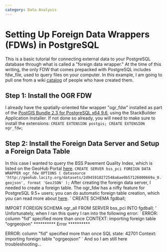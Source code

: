 ```yaml
---
category: Data Analysis
---
```

# Setting Up Foreign Data Wrappers (FDWs) in PostgreSQL
This is a basic tutorial for connecting external data to your PostgreSQL database through what is called a "foreign data wrapper." 
At the time of this writing, the only FDW that comes prepacked with PostgreSQL includes fdw_file, used to query files on your computer. 
In this example, I am going to pull one from a wiki [catalog](http://wiki.postgresql.org/wiki/Foreign_data_wrappers) of people who 
have created them.

## Step 1: Install the OGR FDW
I already have the spatially-oriented fdw wrapper "ogr_fdw" installed as part of 
the [PostGIS Bundle 2.3 for PostgreSQL x64 9.6](http://postgis.net/windows_downloads/),
using the StackBuilder Application Installer. If not done so already, you will need to make
sure to install the extensions:
`
CREATE EXTENSION postgis;
CREATE EXTENSION ogr_fdw;
`

## Step 2: Install the Foreign Data Server and Setup a Foreign Data Table
In this case I wanted to query the BSS Pavement Quality Index, which is listed on the GeoHub Portal [here](http://geohub.lacity.org/datasets/2d945910272548a6ae0b57126000669a_0?geometry=-121.027%2C33.679%2C-115.8%2C34.362&uiTab=table).
`
CREATE SERVER bss_pci
  FOREIGN DATA WRAPPER ogr_fdw
  OPTIONS (
    datasource 'http://geohub.lacity.org/datasets/2d945910272548a6ae0b57126000669a_0.geojson',
    format 'GeoJSON' );
`
After creating the foreign data server, I needed to create a foreign table. The ogr_fdw has a nifty feature for PostgreSQL 9.5+ users; 
you can do automatic foreign table creation, which you can read more about [here](https://github.com/pramsey/pgsql-ogr-fdw).
`
CREATE SCHEMA fgdball;

IMPORT FOREIGN SCHEMA ogr_all 
	FROM SERVER bss_pci 
    INTO fgdball;
'
Unfortunately, when I ran this query I ran into the following error:
`
ERROR:  column "fid" specified more than once
CONTEXT:  importing foreign table "ogrgeojson"
********** Error **********

ERROR: column "fid" specified more than once
SQL state: 42701
Context: importing foreign table "ogrgeojson"
`
And so I am still here troubleshooting...

